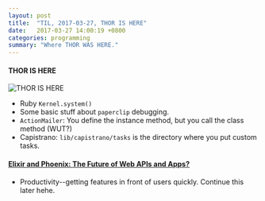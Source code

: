 ```yaml
---
layout: post
title:  "TIL, 2017-03-27, THOR IS HERE"
date:   2017-03-27 14:00:19 +0800
categories: programming
summary: "Where THOR WAS HERE."
---
```


#### THOR IS HERE

![THOR IS HERE](https://i.ytimg.com/vi/wm-iMXb56aE/hqdefault.jpg)

- Ruby `Kernel.system()`
- Some basic stuff about `paperclip` debugging.
- `ActionMailer`: You define the instance method, but you call the class method (WUT?)
- Capistrano: `lib/capistrano/tasks` is the directory where you put custom tasks.

#### [Elixir and Phoenix: The Future of Web APIs and Apps?](http://blog.carbonfive.com/2016/04/19/elixir-and-phoenix-the-future-of-web-apis-and-apps/)

- Productivity--getting features in front of users quickly. Continue this later hehe.
